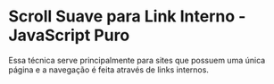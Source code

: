 # Scroll Suave para Link Interno - JavaScript Puro

Essa técnica serve principalmente para sites que possuem uma única página e a navegação é feita através de links internos.